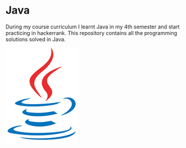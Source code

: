 # Java
During my course curriculum I learnt Java in my 4th semester and start practicing in hackerrank. This repository contains all the programming solutions solved in Java.

![#Java](https://github.com/ayanbabusona/Java/blob/main/java.png)

